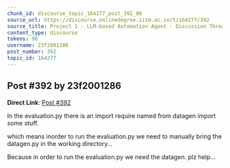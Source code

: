 ```yaml
---
chunk_id: discourse_topic_164277_post_392_00
source_url: https://discourse.onlinedegree.iitm.ac.in/t/164277/392
source_title: Project 1 - LLM-based Automation Agent - Discussion Thread [TDS Jan 2025]
content_type: discourse
tokens: 96
username: 23f2001286
post_number: 392
topic_id: 164277
---
```


## Post #392 by 23f2001286

**Direct Link**: [Post #392](https://discourse.onlinedegree.iitm.ac.in/t/164277/392)

In the evaluation.py there is an import require named from datagen import some stuff.

which means inorder to run the evaluation.py we need to manually bring the datagen.py in the working directory…

Because in order to run the evaluation.py we need the datagen. plz help…
